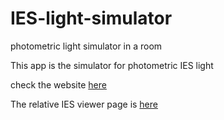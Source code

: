 # IES-light-simulator
photometric light simulator in a room

This app is the simulator for photometric IES light


check the website [here](https://changyunhai.github.io/IES-light-simulator/build/)

The relative IES viewer page is [here](https://changyunhai.github.io/IESViewer360/build/)